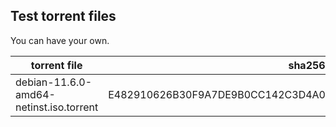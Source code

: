 ## Test torrent files
You can have your own.

| torrent file | sha256sum |
| --- | --- |
| debian-11.6.0-amd64-netinst.iso.torrent | E482910626B30F9A7DE9B0CC142C3D4A079FBFA96110083BE1D0B473671CE08D |
